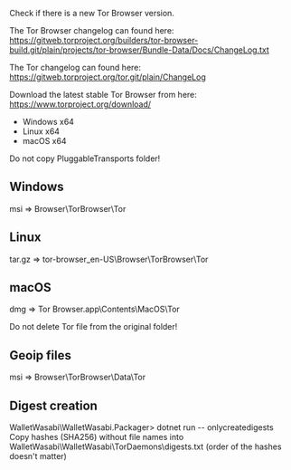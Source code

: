 Check if there is a new Tor Browser version.

The Tor Browser changelog can found here: https://gitweb.torproject.org/builders/tor-browser-build.git/plain/projects/tor-browser/Bundle-Data/Docs/ChangeLog.txt

The Tor changelog can found here: https://gitweb.torproject.org/tor.git/plain/ChangeLog

Download the latest stable Tor Browser from here: https://www.torproject.org/download/

- Windows x64
- Linux x64
- macOS x64

Do not copy PluggableTransports folder!

## Windows
msi => Browser\TorBrowser\Tor

## Linux
tar.gz => tor-browser_en-US\Browser\TorBrowser\Tor

## macOS
dmg => Tor Browser.app\Contents\MacOS\Tor

Do not delete Tor file from the original folder!

## Geoip files

msi => Browser\TorBrowser\Data\Tor

## Digest creation 

WalletWasabi\WalletWasabi.Packager> dotnet run -- onlycreatedigests
Copy hashes (SHA256) without file names into WalletWasabi\WalletWasabi\TorDaemons\digests.txt (order of the hashes doesn't matter)
